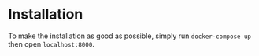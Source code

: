 # Installation

To make the installation as good as possible, simply run `docker-compose up` then open `localhost:8000`.